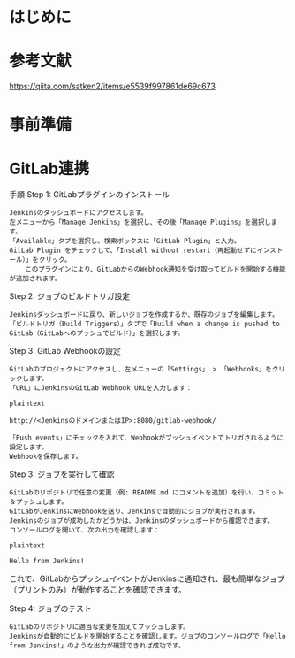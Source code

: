 # はじめに

# 参考文献
https://qiita.com/satken2/items/e5539f997861de69c673

# 事前準備

# GitLab連携

手順
Step 1: GitLabプラグインのインストール

    Jenkinsのダッシュボードにアクセスします。
    左メニューから「Manage Jenkins」を選択し、その後「Manage Plugins」を選択します。
    「Available」タブを選択し、検索ボックスに「GitLab Plugin」と入力。
    GitLab Plugin をチェックして、「Install without restart（再起動せずにインストール）」をクリック。
        このプラグインにより、GitLabからのWebhook通知を受け取ってビルドを開始する機能が追加されます。

Step 2: ジョブのビルドトリガ設定

    Jenkinsダッシュボードに戻り、新しいジョブを作成するか、既存のジョブを編集します。
    「ビルドトリガ（Build Triggers）」タブで「Build when a change is pushed to GitLab（GitLabへのプッシュでビルド）」を選択します。

Step 3: GitLab Webhookの設定

    GitLabのプロジェクトにアクセスし、左メニューの「Settings」 > 「Webhooks」をクリックします。
    「URL」にJenkinsのGitLab Webhook URLを入力します：

    plaintext

    http://<JenkinsのドメインまたはIP>:8080/gitlab-webhook/

    「Push events」にチェックを入れて、Webhookがプッシュイベントでトリガされるように設定します。
    Webhookを保存します。


Step 3: ジョブを実行して確認

    GitLabのリポジトリで任意の変更（例: README.md にコメントを追加）を行い、コミット＆プッシュします。
    GitLabがJenkinsにWebhookを送り、Jenkinsで自動的にジョブが実行されます。
    Jenkinsのジョブが成功したかどうかは、Jenkinsのダッシュボードから確認できます。
    コンソールログを開いて、次の出力を確認します：

    plaintext

    Hello from Jenkins!

これで、GitLabからプッシュイベントがJenkinsに通知され、最も簡単なジョブ（プリントのみ）が動作することを確認できます。

Step 4: ジョブのテスト

    GitLabのリポジトリに適当な変更を加えてプッシュします。
    Jenkinsが自動的にビルドを開始することを確認します。ジョブのコンソールログで「Hello from Jenkins!」のような出力が確認できれば成功です。


